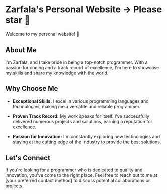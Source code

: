 # Zarfala's Personal Website -> Please star 🌟

Welcome to my personal website! 🚀

## About Me

I'm Zarfala, and I take pride in being a top-notch programmer. With a passion for coding and a track record of excellence, I'm here to showcase my skills and share my knowledge with the world.

## Why Choose Me

- **Exceptional Skills:** I excel in various programming languages and technologies, making me a versatile and reliable programmer.

- **Proven Track Record:** My work speaks for itself. I've successfully delivered numerous projects and solutions, earning a reputation for excellence.

- **Passion for Innovation:** I'm constantly exploring new technologies and staying at the cutting edge of the industry to provide the best solutions.

## Let's Connect

If you're looking for a programmer who is dedicated to quality and innovation, you've come to the right place. Feel free to reach out to me at [your preferred contact method] to discuss potential collaborations or projects.
